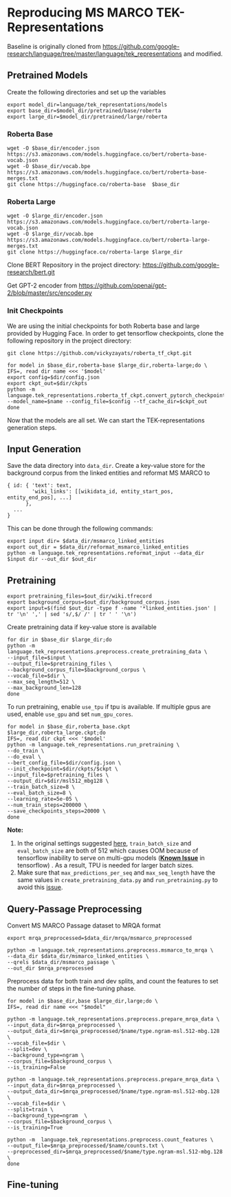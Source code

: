 # Reproducing MS MARCO TEK-Representations

Baseline is originally cloned from https://github.com/google-research/language/tree/master/language/tek_representations
and modified.

## Pretrained Models
Create the following directories and set up the variables
```
export model_dir=language/tek_representations/models
export base_dir=$model_dir/pretrained/base/roberta
export large_dir=$model_dir/pretrained/large/roberta
```
### Roberta Base
```
wget -O $base_dir/encoder.json https://s3.amazonaws.com/models.huggingface.co/bert/roberta-base-vocab.json
wget -O $base_dir/vocab.bpe https://s3.amazonaws.com/models.huggingface.co/bert/roberta-base-merges.txt 
git clone https://huggingface.co/roberta-base  $base_dir
```

### Roberta Large
```
wget -O $large_dir/encoder.json https://s3.amazonaws.com/models.huggingface.co/bert/roberta-large-vocab.json 
wget -O $large_dir/vocab.bpe https://s3.amazonaws.com/models.huggingface.co/bert/roberta-large-merges.txt 
git clone https://huggingface.co/roberta-large $large_dir
```

Clone BERT Repository in the project directory: 
https://github.com/google-research/bert.git

Get GPT-2 encoder from https://github.com/openai/gpt-2/blob/master/src/encoder.py

### Init Checkpoints

We are using the initial checkpoints for both Roberta base and large provided by Hugging Face.
In order to get tensorflow checkpoints, clone the following repository in the project directory:

`git clone https://github.com/vickyzayats/roberta_tf_ckpt.git`

```
for model in $base_dir,roberta-base $large_dir,roberta-large;do \
IFS=, read dir name <<< '$model'
export config=$dir/config.json 
export ckpt_out=$dir/ckpts
python -m language.tek_representations.roberta_tf_ckpt.convert_pytorch_checkpoint_to_tf --model_name=$name --config_file=$config --tf_cache_dir=$ckpt_out
done
```

Now that the models are all set. We can start the TEK-representations generation steps.
 
## Input Generation

Save the data directory into `data_dir`. Create a key-value store for the background corpus from the linked entities and reformat MS MARCO to
```
{ id: { 'text': text, 
        'wiki_links': [[wikidata_id, entity_start_pos, entity_end_pos], ...]
      },
  ...
}
```
This can be done through the following commands:
```
export input dir= $data_dir/msmarco_linked_entities
export out_dir = $data_dir/reformat_msmarco_linked_entities
python -m language.tek_representations.reformat_input --data_dir $input dir --out_dir $out_dir
```
## Pretraining
```
export pretraining_files=$out_dir/wiki.tfrecord
export background_corpus=$out_dir/background_corpus.json
export input=$(find $out_dir -type f -name '*linked_entities.json' | tr '\n' ',' | sed 's/,$/ /' | tr ' ' '\n')
```
Create pretraining data if key-value store is available
```
for dir in $base_dir $large_dir;do
python -m language.tek_representations.preprocess.create_pretraining_data \
--input_file=$input \
--output_file=$pretraining_files \
--background_corpus_file=$background_corpus \
--vocab_file=$dir \
--max_seq_length=512 \
--max_background_len=128
done
```
To run pretraining, enable `use_tpu` if tpu is available. If multiple gpus are used,
enable `use_gpu` and set `num_gpu_cores`.
```
for model in $base_dir,roberta_base.ckpt $large_dir,roberta_large.ckpt;do
IFS=, read dir ckpt <<< '$model'
python -m language.tek_representations.run_pretraining \
--do_train \
--do_eval \
--bert_config_file=$dir/config.json \
--init_checkpoint=$dir/ckpts/$ckpt \
--input_file=$pretraining_files \
--output_dir=$dir/msl512_mbg128 \
--train_batch_size=8 \
--eval_batch_size=8 \
--learning_rate=5e-05 \
--num_train_steps=200000 \
--save_checkpoints_steps=20000 \
done
```
**Note:** 

1. In the original settings suggested [here](https://arxiv.org/pdf/2004.12006.pdf), `train_batch_size` and `eval_batch_size` are both of 512 which causes OOM because of tensorflow inability to serve on multi-gpu models (**[Known Issue](https://github.com/tensorflow/serving/issues/311)** in tensorflow) . As a result, TPU is needed for larger batch sizes.
2. Make sure that `max_predictions_per_seq` and `max_seq_length` have the same values in `create_pretraining_data.py` and `run_pretraining.py` to avoid this [issue](https://github.com/google-research/bert/issues/75).

## Query-Passage Preprocessing
Convert MS MARCO Passage dataset to MRQA format
```
export mrqa_preprocessed=$data_dir/mrqa/msmarco_preprocessed

python -m language.tek_representations.preprocess.msmarco_to_mrqa \
--data_dir $data_dir/msmarco_linked_entities \
--qrels $data_dir/msmarco_passage \
--out_dir $mrqa_preprocessed
```
Preprocess data for both train and dev splits, and count the features to set the number of steps in the fine-tuning phase.
```
for model in $base_dir,base $large_dir,large;do \
IFS=, read dir name <<< "$model"

python -m language.tek_representations.preprocess.prepare_mrqa_data \
--input_data_dir=$mrqa_preprocessed \
--output_data_dir=$mrqa_preprocessed/$name/type.ngram-msl.512-mbg.128 \ 
--vocab_file=$dir \
--split=dev \
--background_type=ngram \
--corpus_file=$background_corpus \
--is_training=False

python -m language.tek_representations.preprocess.prepare_mrqa_data \
--input_data_dir=$mrqa_preprocessed \ 
--output_data_dir=$mrqa_preprocessed/$name/type.ngram-msl.512-mbg.128 \
--vocab_file=$dir \
--split=train \
--background_type=ngram  \
--corpus_file=$background_corpus \
--is_training=True 

python -m  language.tek_representations.preprocess.count_features \
--output_file=$mrqa_preprocessed/$name/counts.txt \
--preprocessed_dir=$mrqa_preprocessed/$name/type.ngram-msl.512-mbg.128 \
done
```
## Fine-tuning